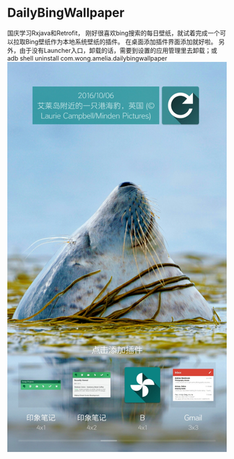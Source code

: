 # DailyBingWallpaper

国庆学习Rxjava和Retrofit， 刚好很喜欢bing搜索的每日壁纸，就试着完成一个可以拉取Bing壁纸作为本地系统壁纸的插件。
在桌面添加插件界面添加就好啦。
另外，由于没有Launcher入口，卸载的话，需要到设置的应用管理里去卸载；或 adb shell uninstall com.wong.amelia.dailybingwallpaper 
![](S61007-181445.jpg)